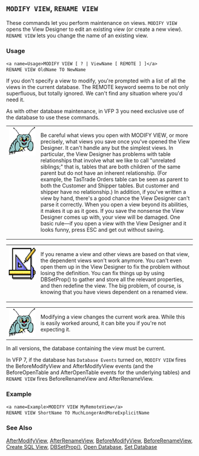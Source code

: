 ## <a name=Title>`MODIFY VIEW`, `RENAME VIEW`</a>
<a name=Introduction>These commands let you perform maintenance on views. `MODIFY VIEW` opens the View Designer to edit an existing view (or create a new view). `RENAME VIEW` lets you change the name of an existing view.</a>
### Usage

```foxpro
<a name=Usage>MODIFY VIEW [ ? | ViewName [ REMOTE ] ]</a>
RENAME VIEW OldName TO NewName
```
<a name=Body>If you don't specify a view to modify, you're prompted with a list of all the views in the current database. The REMOTE keyword seems to be not only superfluous, but totally ignored. We can't find any situation where you'd need it.</a>

As with other database maintenance, in VFP 3 you need exclusive use of the database to use these commands. 

<table>
<tr>
  <td width="17%" valign="top">
<img  width="95" height="77" src="bug.gif">
  </td>
  
  <td width="83%">
  <p>Be careful what views you open with MODIFY VIEW, or more precisely, what views you save once you've opened the View Designer. It can't handle any but the simplest views. In particular, the View Designer has problems with table relationships that involve what we like to call &quot;unrelated siblings;&quot; that is, tables that are both children of the same parent but do not have an inherent relationship. (For example, the TasTrade Orders table can be seen as parent to both the Customer and Shipper tables. But customer and shipper have no relationship.)  In addition, if you've written a view by hand, there's a good chance the View Designer can't parse it correctly. When you open a view beyond its abilities, it makes it up as it goes. If you save the nonsense the View Designer comes up with, your view will be damaged. One basic rule&mdash;if you open a view with the View Designer and it looks funny, press ESC and get out without saving.</p>
  </td>
  
 </tr>
</table>

<table>
<tr>
  <td width="17%" valign="top">
<img  width="94" height="94" src="design.gif">
  </td>
  
  <td width="83%">
  <p>If you rename a view and other views are based on that view, the dependent views won't work anymore. You can't even open them up in the View Designer to fix the problem without losing the definition. You can fix things up by using DBSetProp() to gather and store all the relevant properties, and then redefine the view. The big problem, of course, is knowing that you have views dependent on a renamed view.</p>
  </td>
  
 </tr>
</table>

<table>
<tr>
  <td width="17%" valign="top">
<img  width="95" height="78" src="bug.gif">
  </td>
  
  <td width="83%">
  <p>Modifying a view changes the current work area. While this is easily worked around, it can bite you if you're not expecting it.</p>
  </td>
  
 </tr>
</table>

In all versions, the database containing the view must be current.

In VFP 7, if the database has `Database Events` turned on, `MODIFY VIEW` fires the BeforeModifyView and AfterModifyView events (and the BeforeOpenTable and AfterOpenTable events for the underlying tables) and `RENAME VIEW` fires BeforeRenameView and AfterRenameView.
### Example

```foxpro
<a name=Example>MODIFY VIEW MyRemoteView</a>
RENAME VIEW ShortName TO MuchLongerAndMoreExplicitName
```

### See Also

[AfterModifyView](s4g850.md), [AfterRenameView](s4g853.md), [BeforeModifyView](s4g850.md), [BeforeRenameView](s4g853.md), [Create SQL View](s4g353.md), [DBSetProp()](s4g350.md), [Open Database](s4g316.md), [Set Database](s4g317.md)